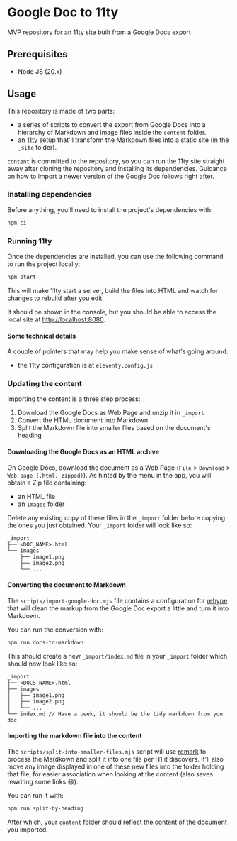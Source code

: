 # Google Doc to 11ty

MVP repository for an 11ty site built from a Google Docs export

## Prerequisites

* Node JS (20.x)

## Usage

This repository is made of two parts:
- a series of scripts to convert the export from Google Docs into a hierarchy of Markdown and image files inside the `content` folder.
- an [11ty] setup that'll transform the Markdown files into a static site (in the `_site` folder).

[11ty]: https://11ty.dev

`content` is committed to the repository, so you can run the 11ty site straight away after cloning the repository and installing its dependencies. Guidance on how to import a newer version of the Google Doc follows right after.

### Installing dependencies

Before anything, you'll need to install the project's dependencies with:

```sh
npm ci
```

### Running 11ty

Once the dependencies are installed, you can use the following command to run the project locally:

```sh
npm start
```

This will make 11ty start a server, build the files into HTML and watch for changes to rebuild after you edit.

It should be shown in the console, but you should be able to access the local site at <http://localhost:8080>.

#### Some technical details

A couple of pointers that may help you make sense of what's going around:

- the 11ty configuration is at `eleventy.config.js`

### Updating the content

Importing the content is a three step process:

1. Download the Google Docs as Web Page and unzip it in `_import`
2. Convert the HTML document into Markdown
3. Split the Markdown file into smaller files based on the document's heading

#### Downloading the Google Docs as an HTML archive

On Google Docs, download the document as a Web Page (`File` > `Download` > `Web page (.html, zipped)`). As hinted by the menu in the app, you will obtain a Zip file containing:
- an HTML file
- an `images` folder

Delete any existing copy of these files in the `_import` folder before copying the ones you just obtained. Your `_import` folder will look like so:

```
_import
├── <DOC_NAME>.html
└── images
    ├── image1.png
    ├── image2.png
    └── ...
```

#### Converting the document to Markdown

The `scripts/import-google-doc.mjs` file contains a configuration for [rehype] that will clean the markup from the Google Doc export a little and turn it into Markdown.

[rehype]: https://github.com/rehypejs/rehype

You can run the conversion with:

```sh
npm run docs-to-markdown
```

This should create a new `_import/index.md` file in your `_import` folder which should now look like so:

```
_import
├── <DOCS_NAME>.html
├── images
│   ├── image1.png
│   ├── image2.png
│   └── ...
└── index.md // Have a peek, it should be the tidy markdown from your doc
```

#### Importing the markdown file into the content

The `scripts/split-into-smaller-files.mjs` script will use [remark] to process the Mardkown and split it into one file per H1 it discovers. It'll also move any image displayed in one of these new files into the folder holding that file, for easier association when looking at the content (also saves rewriting some links 😆).

[remark]: https://github.com/remarkjs/remark

You can run it with:

```sh
npm run split-by-heading
```

After which, your `content` folder should reflect the content of the document you imported.
